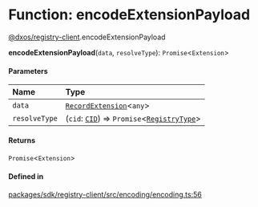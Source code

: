 # Function: encodeExtensionPayload

[@dxos/registry-client](../modules/dxos_registry_client.md).encodeExtensionPayload

**encodeExtensionPayload**(`data`, `resolveType`): `Promise`<`Extension`\>

#### Parameters

| Name | Type |
| :------ | :------ |
| `data` | [`RecordExtension`](../types/dxos_registry_client.RecordExtension.md)<`any`\> |
| `resolveType` | (`cid`: [`CID`](../classes/dxos_registry_client.CID.md)) => `Promise`<[`RegistryType`](../types/dxos_registry_client.RegistryType.md)\> |

#### Returns

`Promise`<`Extension`\>

#### Defined in

[packages/sdk/registry-client/src/encoding/encoding.ts:56](https://github.com/dxos/dxos/blob/db8188dae/packages/sdk/registry-client/src/encoding/encoding.ts#L56)
